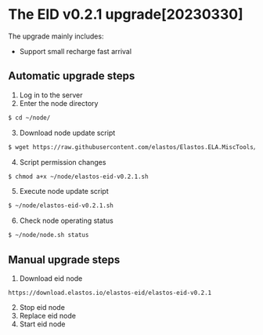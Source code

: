 # The EID v0.2.1 upgrade[20230330]

The upgrade mainly includes:
- Support small recharge fast arrival

## Automatic upgrade steps

1. Log in to the server
2. Enter the node directory

```bash
$ cd ~/node/
```

3. Download node update script

```bash
$ wget https://raw.githubusercontent.com/elastos/Elastos.ELA.MiscTools/master/upgrade/eid/elastos-eid-v0.2.1.sh
```
4. Script permission changes

```bash
$ chmod a+x ~/node/elastos-eid-v0.2.1.sh
```

5. Execute node update script

```bash
$ ~/node/elastos-eid-v0.2.1.sh
```

6. Check node operating status

```bash
$ ~/node/node.sh status
```

## Manual upgrade steps

1. Download eid node

```
https://download.elastos.io/elastos-eid/elastos-eid-v0.2.1
```

2. Stop eid node
3. Replace eid node
4. Start eid node